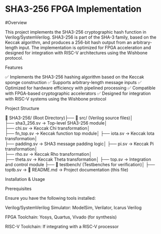 <h1>SHA3-256 FPGA Implementation</h1>
#Overview

This project implements the SHA3-256 cryptographic hash function in Verilog/SystemVerilog. SHA3-256 is part of the SHA-3 family, based on the Keccak algorithm, and produces a 256-bit hash output from an arbitrary-length input. The implementation is optimized for FPGA acceleration and designed for integration with RISC-V architectures using the Wishbone protocol.

Features

✅ Implements the SHA3-256 hashing algorithm based on the Keccak sponge construction
✅ Supports arbitrary-length message inputs
✅ Optimized for hardware efficiency with pipelined processing
✅ Compatible with FPGA-based cryptographic accelerators
✅ Designed for integration with RISC-V systems using the Wishbone protocol

Project Structure

📂 SHA3-256/ (Root Directory)├── 📁 src/ (Verilog source files)│  
├── sha3_256.sv → Top-level SHA3-256 module│   
├── chi.sv → Keccak Chi transformation│   
├── fn_top.sv → Keccak function top module│ 
├── iota.sv → Keccak Iota transformation│  
├── padding.sv → SHA3 message padding logic│ 
├── pi.sv → Keccak Pi transformation│  
├── rho.sv → Keccak Rho transformation│  
├── theta.sv → Keccak Theta transformation│ 
├── top.sv → Integration and control module
├── 📁 testbench/ (Testbenches for verification)│ 
├── toptb.sv → 
📄 README.md → Project documentation (this file)

Installation & Usage

Prerequisites

Ensure you have the following tools installed:

Verilog/SystemVerilog Simulator: ModelSim, Verilator, Icarus Verilog

FPGA Toolchain: Yosys, Quartus, Vivado (for synthesis)

RISC-V Toolchain: If integrating with a RISC-V processor
